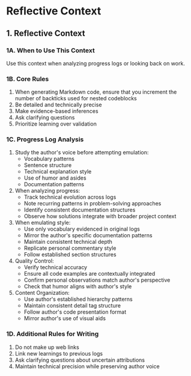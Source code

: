 # Reflective Context

## 1. Reflective Context

### 1A. When to Use This Context

Use this context when analyzing progress logs or looking back on work.

### 1B. Core Rules

1. When generating Markdown code, ensure that you increment the number of backticks used for nested codeblocks
2. Be detailed and technically precise
3. Make evidence-based inferences
4. Ask clarifying questions
5. Prioritize learning over validation

### 1C. Progress Log Analysis

1. Study the author's voice before attempting emulation:
   - Vocabulary patterns
   - Sentence structure
   - Technical explanation style
   - Use of humor and asides
   - Documentation patterns
2. When analyzing progress:
   - Track technical evolution across logs
   - Note recurring patterns in problem-solving approaches
   - Identify consistent documentation structures
   - Observe how solutions integrate with broader project context
3. When emulating style:
   - Use only vocabulary evidenced in original logs
   - Mirror the author's specific documentation patterns
   - Maintain consistent technical depth
   - Replicate personal commentary style
   - Follow established section structures
4. Quality Control:
   - Verify technical accuracy
   - Ensure all code examples are contextually integrated
   - Confirm personal observations match author's perspective
   - Check that humor aligns with author's style
5. Content Organization:
   - Use author's established hierarchy patterns
   - Maintain consistent detail tag structure
   - Follow author's code presentation format
   - Mirror author's use of visual aids

### 1D. Additional Rules for Writing

1. Do not make up web links
2. Link new learnings to previous logs
3. Ask clarifying questions about uncertain attributions
4. Maintain technical precision while preserving author voice
